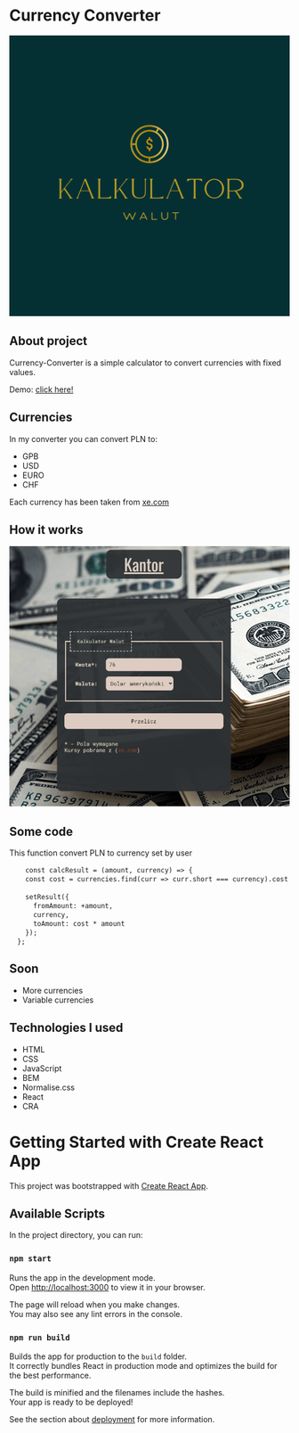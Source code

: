 # Currency Converter

![websiteBanner](/public/mainBackground.png)

## About project

Currency-Converter is a simple calculator to convert currencies with fixed values.

Demo: [click here!](https://siedemus.github.io/currency-converter-react/)

## Currencies
In my converter you can convert PLN to:
- GPB
- USD
- EURO
- CHF

Each currency has been taken from [xe.com](https://www.xe.com/)

## How it works

![gif](/public/Animation.gif)

## Some code

This function convert PLN to currency set by user

```
    const calcResult = (amount, currency) => {
    const cost = currencies.find(curr => curr.short === currency).cost

    setResult({
      fromAmount: +amount,
      currency,
      toAmount: cost * amount
    });
  };
```

## Soon

- More currencies
- Variable currencies

## Technologies I used

- HTML
- CSS
- JavaScript
- BEM
- Normalise.css
- React
- CRA
# Getting Started with Create React App

This project was bootstrapped with [Create React App](https://github.com/facebook/create-react-app).

## Available Scripts

In the project directory, you can run:

### `npm start`

Runs the app in the development mode.\
Open [http://localhost:3000](http://localhost:3000) to view it in your browser.

The page will reload when you make changes.\
You may also see any lint errors in the console.
### `npm run build`

Builds the app for production to the `build` folder.\
It correctly bundles React in production mode and optimizes the build for the best performance.

The build is minified and the filenames include the hashes.\
Your app is ready to be deployed!

See the section about [deployment](https://facebook.github.io/create-react-app/docs/deployment) for more information.